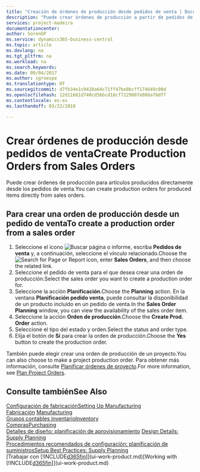 ```yaml
---
title: "Creación de órdenes de producción desde pedidos de venta | Documentos de Microsoft"
description: "Puede crear órdenes de producción a partir de pedidos de venta en el departamento Ventas y Marketing."
services: project-madeira
documentationcenter: 
author: SorenGP
ms.service: dynamics365-business-central
ms.topic: article
ms.devlang: na
ms.tgt_pltfrm: na
ms.workload: na
ms.search.keywords: 
ms.date: 09/04/2017
ms.author: sgroespe
ms.translationtype: HT
ms.sourcegitcommit: d7fb34e1c9428a64c71ff47be8bcff174649c00d
ms.openlocfilehash: 12d11661d740cd56bcd18cf7229887e08baf6dff
ms.contentlocale: es-es
ms.lasthandoff: 03/22/2018

---
```

# <a name="create-production-orders-from-sales-orders"></a><span data-ttu-id="8f51d-103">Crear órdenes de producción desde pedidos de venta</span><span class="sxs-lookup"><span data-stu-id="8f51d-103">Create Production Orders from Sales Orders</span></span>
<span data-ttu-id="8f51d-104">Puede crear órdenes de producción para artículos producidos directamente desde los pedidos de venta.</span><span class="sxs-lookup"><span data-stu-id="8f51d-104">You can create production orders for produced items directly from sales orders.</span></span>  

## <a name="to-create-a-production-order-from-a-sales-order"></a><span data-ttu-id="8f51d-105">Para crear una orden de producción desde un pedido de venta</span><span class="sxs-lookup"><span data-stu-id="8f51d-105">To create a production order from a sales order</span></span>  

1.  <span data-ttu-id="8f51d-106">Seleccione el icono ![Buscar página o informe](media/ui-search/search_small.png "icono Buscar página o informe"), escriba **Pedidos de venta** y, a continuación, seleccione el vínculo relacionado.</span><span class="sxs-lookup"><span data-stu-id="8f51d-106">Choose the ![Search for Page or Report](media/ui-search/search_small.png "Search for Page or Report icon") icon, enter **Sales Orders**, and then choose the related link.</span></span>  
2.  <span data-ttu-id="8f51d-107">Seleccione el pedido de venta para el que desea crear una orden de producción.</span><span class="sxs-lookup"><span data-stu-id="8f51d-107">Select the sales order you want to create a production order for.</span></span>  
3.  <span data-ttu-id="8f51d-108">Seleccione la acción **Planificación**.</span><span class="sxs-lookup"><span data-stu-id="8f51d-108">Choose the **Planning** action.</span></span> <span data-ttu-id="8f51d-109">En la ventana **Planificación pedido venta**, puede consultar la disponibilidad de un producto incluido en un pedido de venta.</span><span class="sxs-lookup"><span data-stu-id="8f51d-109">In the **Sales Order Planning** window, you can view the availability of the sales order item.</span></span>  
4.  <span data-ttu-id="8f51d-110">Seleccione la acción **Orden de producción**.</span><span class="sxs-lookup"><span data-stu-id="8f51d-110">Choose the **Create Prod. Order** action.</span></span>  
5.  <span data-ttu-id="8f51d-111">Seleccione el tipo del estado y orden.</span><span class="sxs-lookup"><span data-stu-id="8f51d-111">Select the status and order type.</span></span>  
6.  <span data-ttu-id="8f51d-112">Elija el botón de **Sí** para crear la orden de producción.</span><span class="sxs-lookup"><span data-stu-id="8f51d-112">Choose the **Yes** button to create the production order.</span></span>

<span data-ttu-id="8f51d-113">También puede elegir crear una orden de producción de un proyecto.</span><span class="sxs-lookup"><span data-stu-id="8f51d-113">You can also choose to make a project production order.</span></span> <span data-ttu-id="8f51d-114">Para obtener más información, consulte [Planificar órdenes de proyecto](production-how-to-plan-project-orders.md).</span><span class="sxs-lookup"><span data-stu-id="8f51d-114">For more information, see [Plan Project Orders](production-how-to-plan-project-orders.md).</span></span>   

## <a name="see-also"></a><span data-ttu-id="8f51d-115">Consulte también</span><span class="sxs-lookup"><span data-stu-id="8f51d-115">See Also</span></span>  
[<span data-ttu-id="8f51d-116">Configuración de fabricación</span><span class="sxs-lookup"><span data-stu-id="8f51d-116">Setting Up Manufacturing</span></span>](production-configure-production-processes.md)  
<span data-ttu-id="8f51d-117">[Fabricación](production-manage-manufacturing.md)  </span><span class="sxs-lookup"><span data-stu-id="8f51d-117">[Manufacturing](production-manage-manufacturing.md)  </span></span>  
[<span data-ttu-id="8f51d-118">Grupos contables inventario</span><span class="sxs-lookup"><span data-stu-id="8f51d-118">Inventory</span></span>](inventory-manage-inventory.md)  
[<span data-ttu-id="8f51d-119">Compras</span><span class="sxs-lookup"><span data-stu-id="8f51d-119">Purchasing</span></span>](purchasing-manage-purchasing.md)  
<span data-ttu-id="8f51d-120">[Detalles de diseño: planificación de aprovisionamiento](design-details-supply-planning.md) </span><span class="sxs-lookup"><span data-stu-id="8f51d-120">[Design Details: Supply Planning](design-details-supply-planning.md) </span></span>  
[<span data-ttu-id="8f51d-121">Procedimientos recomendados de configuración: planificación de suministros</span><span class="sxs-lookup"><span data-stu-id="8f51d-121">Setup Best Practices: Supply Planning</span></span>](setup-best-practices-supply-planning.md)  
<span data-ttu-id="8f51d-122">[Trabajar con [!INCLUDE[d365fin](includes/d365fin_md.md)]](ui-work-product.md)</span><span class="sxs-lookup"><span data-stu-id="8f51d-122">[Working with [!INCLUDE[d365fin](includes/d365fin_md.md)]](ui-work-product.md)</span></span>

